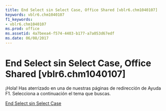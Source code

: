 ```yaml
---
title: End Select sin Select Case, Office Shared [vblr6.chm1040107]
keywords: vblr6.chm1040107
f1_keywords:
- vblr6.chm1040107
ms.prod: office
ms.assetid: 4a7beea4-f574-4403-b177-a7a053d67edf
ms.date: 06/08/2017
---
```





# End Select sin Select Case, Office Shared [vblr6.chm1040107]

¡Hola! Has aterrizado en una de nuestras páginas de redirección de Ayuda F1. Selecciona a continuación el tema que buscas.


 [End Select sin Select Case](http://msdn.microsoft.com/library/end-select-without-select-case%28Office.15%29.aspx)


